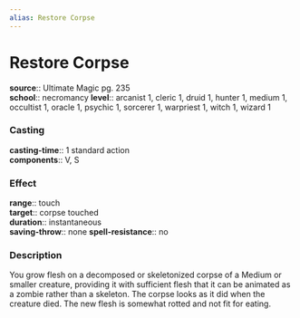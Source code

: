```yaml
---
alias: Restore Corpse
---
```


# Restore Corpse 

**source**:: Ultimate Magic pg. 235  
**school**:: necromancy
**level**:: arcanist 1, cleric 1, druid 1, hunter 1, medium 1, occultist 1, oracle 1, psychic 1, sorcerer 1, warpriest 1, witch 1, wizard 1

### Casting 

**casting-time**:: 1 standard action  
**components**:: V, S

### Effect 

**range**:: touch  
**target**:: corpse touched  
**duration**:: instantaneous  
**saving-throw**:: none
**spell-resistance**:: no

### Description 

You grow flesh on a decomposed or skeletonized corpse of a Medium or smaller creature, providing it with sufficient flesh that it can be animated as a zombie rather than a skeleton. The corpse looks as it did when the creature died. The new flesh is somewhat rotted and not fit for eating.
